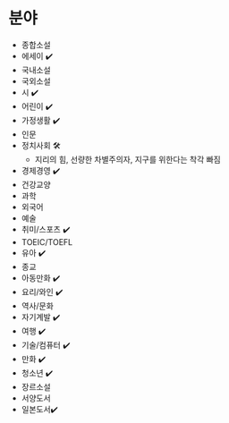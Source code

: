 # 분야

- 종합소설
- 에세이 ✔️
- 국내소설
- 국외소설
- 시 ✔️
- 어린이 ✔️
- 가정생활 ✔️
- 인문
- 정치사회 🛠
  - 지리의 힘, 선량한 차별주의자, 지구를 위한다는 착각 빠짐
- 경제경영 ✔️
- 건강교양
- 과학
- 외국어
- 예술
- 취미/스포츠 ✔️
- TOEIC/TOEFL
- 유아 ✔️
- 종교
- 아동만화 ✔️
- 요리/와인 ✔️
- 역사/문화
- 자기계발 ✔️
- 여행 ✔️
- 기술/컴퓨터 ✔️
- 만화 ✔️
- 청소년 ✔️
- 장르소설
- 서양도서
- 일본도서✔️
